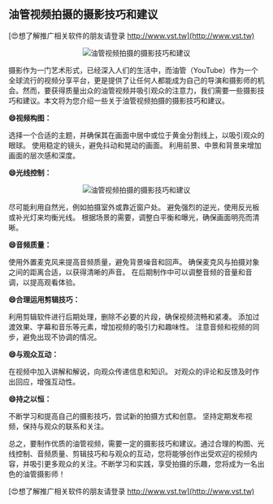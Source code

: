 ## **油管视频拍摄的摄影技巧和建议**

[😍想了解推广相关软件的朋友请登录 http://www.vst.tw](http://www.vst.tw)

 <center><img src="https://vst.tw/MP4/tuiguang/png/7.png" alt="油管视频拍摄的摄影技巧和建议"></center>

摄影作为一门艺术形式，已经深入人们的生活中，而油管（YouTube）作为一个全球流行的视频分享平台，更是提供了让任何人都能成为自己的导演和摄影师的机会。然而，要获得质量出众的油管视频并吸引观众的注意力，我们需要一些摄影技巧和建议。本文将为您介绍一些关于油管视频拍摄的摄影技巧和建议。

**😄视频构图：**

选择一个合适的主题，并确保其在画面中居中或位于黄金分割线上，以吸引观众的眼球。
使用稳定的镜头，避免抖动和晃动的画面。
利用前景、中景和背景来增加画面的层次感和深度。

**😄光线控制：**

 <center><img src="https://vst.tw/MP4/tuiguang/png/7.png" alt="油管视频拍摄的摄影技巧和建议"></center>

尽可能利用自然光，例如拍摄室外或靠近窗户处。
避免强烈的逆光，使用反光板或补光灯来均衡光线。
根据场景的需要，调整白平衡和曝光，确保画面明亮而清晰。

**😄音频质量：**

使用外置麦克风来提高音频质量，避免背景噪音和回声。
确保麦克风与拍摄对象之间的距离合适，以获得清晰的声音。
在后期制作中可以调整音频的音量和音调，以提高观看体验。

**😄合理运用剪辑技巧：**

利用剪辑软件进行后期处理，删除不必要的片段，确保视频流畅和紧凑。
添加过渡效果、字幕和音乐等元素，增加视频的吸引力和趣味性。
注意音频和视频的同步，避免出现不协调的情况。

**😄与观众互动：**

在视频中加入讲解和解说，向观众传递信息和知识。
对观众的评论和反馈及时作出回应，增强互动性。

**😄持之以恒：**

不断学习和提高自己的摄影技巧，尝试新的拍摄方式和创意。
坚持定期发布视频，保持与观众的联系和关注。

总之，要制作优质的油管视频，需要一定的摄影技巧和建议。通过合理的构图、光线控制、音频质量、剪辑技巧和与观众的互动，您将能够创作出受欢迎的视频内容，并吸引更多观众的关注。不断学习和实践，享受拍摄的乐趣，您将成为一名出色的油管摄影师！

[😍想了解推广相关软件的朋友请登录 http://www.vst.tw](http://www.vst.tw)



